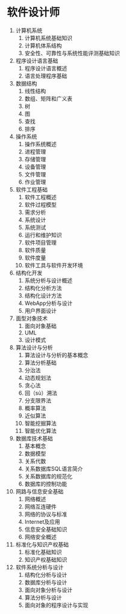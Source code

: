 # 软件设计师

1.  计算机系统
    1. 计算机系统基础知识
    1. 计算机体系结构
    1. 安全性、可靠性与系统性能评测基础知识
1. 程序设计语言基础
    1. 程序设计语言概述
    1. 语言处理程序基础
1. 数据结构
    1. 线性结构
    1. 数组、矩阵和广义表
    1. 树
    1. 图
    1. 查找
    1. 排序
1. 操作系统
    1. 操作系统概述
    1. 进程管理
    1. 存储管理
    1. 设备管理
    1. 文件管理
    1. 作业管理
1. 软件工程基础
    1. 软件工程概述
    1. 软件过程模型
    1. 需求分析
    1. 系统设计
    1. 系统测试
    1. 运行和维护知识
    1. 软件项目管理
    1. 软件质量
    1. 软件度量
    1. 软件工具与软件开发环境
1. 结构化开发
    1. 系统分析与设计概述
    1. 结构化分析方法
    1. 结构化设计方法
    1. WebApp分析与设计
    1. 用户界面设计
1. 面型对象技术
    1. 面向对象基础
    1. UML
    1. 设计模式
1. 算法设计与分析
    1. 算法设计与分析的基本概念
    1. 算法分析基础
    1. 分治法
    1. 动态规划法
    1. 贪心法
    1. 回（sù）溯法
    1. 分支限界法
    1. 概率算法
    1. 近似算法
    1. 智能挖掘算法
    1. 智能优化算法
1. 数据库技术基础
    1. 基本概念
    1. 数据模型
    1. 关系代数
    1. 关系数据库SQL语言简介
    1. 关系数据库的规范化
    1. 数据库的控制功能
1. 网路与信息安全基础
    1. 网络概述
    1. 网络互连硬件
    1. 网络的协议与标准
    1. Internet及应用
    1. 信息安全基础知识
    1. 网络安全概述
1. 标准化与知识产权基础
    1. 标准化基础知识
    1. 知识产权基础知识
1. 软件系统分析与设计
    1. 结构化分析与设计
    1. 数据库分析与设计
    1. 面向对象分析与设计
    1. 算法分析与设计
    1. 面向对象的程序设计与实现